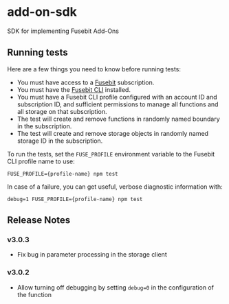 # add-on-sdk

SDK for implementing Fusebit Add-Ons

## Running tests

Here are a few things you need to know before running tests:

-   You must have access to a [Fusebit](https://fusebit.io) subscription.
-   You must have the [Fusebit CLI](https://fusebit.io/docs/reference/fusebit-cli/) installed.
-   You must have a Fusebit CLI profile configured with an account ID and subscription ID, and sufficient permissions to manage all functions and all storage on that subscription.
-   The test will create and remove functions in randomly named boundary in the subscription.
-   The test will create and remove storage objects in randomly named storage ID in the subscription.

To run the tests, set the `FUSE_PROFILE` environment variable to the Fusebit CLI profile name to use:

```
FUSE_PROFILE={profile-name} npm test
```

In case of a failure, you can get useful, verbose diagnostic information with:

```
debug=1 FUSE_PROFILE={profile-name} npm test
```

## Release Notes

### v3.0.3

-   Fix bug in parameter processing in the storage client

### v3.0.2

-   Allow turning off debugging by setting `debug=0` in the configuration of the function
